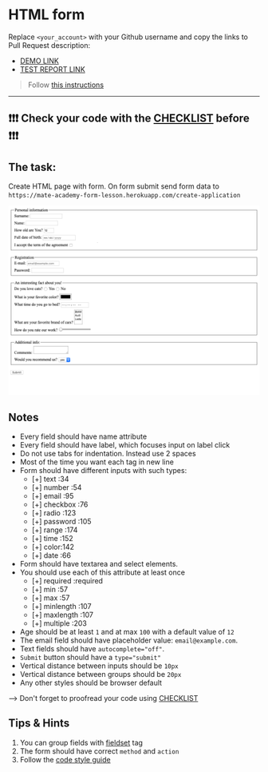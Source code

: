 # HTML form
Replace `<your_account>` with your Github username and copy the links to Pull Request description:
- [DEMO LINK](https://titech0.github.io/layout_html-form/)
- [TEST REPORT LINK](https://titech0.github.io/layout_html-form/report/html_report/)

> Follow [this instructions](https://mate-academy.github.io/layout_task-guideline/#how-to-solve-the-layout-tasks-on-github)
___

## ❗️❗️❗️ Check your code with the [CHECKLIST](https://github.com/mate-academy/layout_html-form/blob/master/checklist.md) before ❗️❗️❗️

## The task:
Create HTML page with form. On form submit send form data to `https://mate-academy-form-lesson.herokuapp.com/create-application`

![screenshot](./references/form-example.png)

## Notes
- Every field should have name attribute
- Every field should have label, which focuses input on label click
- Do not use tabs for indentation. Instead use 2 spaces
- Most of the time you want each tag in new line
- Form should have different inputs with such types:
  - [+] text :34
  - [+] number :54
  - [+] email :95
  - [+] checkbox :76
  - [+] radio :123
  - [+] password :105
  - [+] range :174
  - [+] time :152
  - [+] color:142
  - [+] date :66
- Form should have textarea and select elements.
- You should use each of this attribute at least once
  - [+] required :required
  - [+] min :57
  - [+] max :57
  - [+] minlength :107
  - [+] maxlength :107
  - [+] multiple :203
- Age should be at least `1` and at max `100` with a default value of `12`
- The email field should have placeholder value: `email@example.com`.
- Text fields should have `autocomplete="off"`.
- `Submit` button should have a `type="submit"`
- Vertical distance between inputs should be `10px`
- Vertical distance between groups should be `20px`
- Any other styles should be browser default

--> Don't forget to proofread your code using [CHECKLIST](https://github.com/mate-academy/layout_html-form/blob/master/checklist.md)

## Tips & Hints
1. You can group fields with [fieldset](https://developer.mozilla.org/en-US/docs/Web/HTML/Element/fieldset) tag
2. The form should have correct `method` and `action`
3. Follow the [code style guide](https://mate-academy.github.io/style-guides/htmlcss.html)
